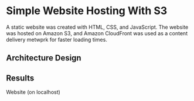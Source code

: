 # Simple Website Hosting With S3

A static website was created with HTML, CSS, and JavaScript.
The website was hosted on Amazon S3, and Amazon CloudFront was used as a content delivery metwprk for faster loading times.

## Architecture Design


## Results
Website (on localhost)
